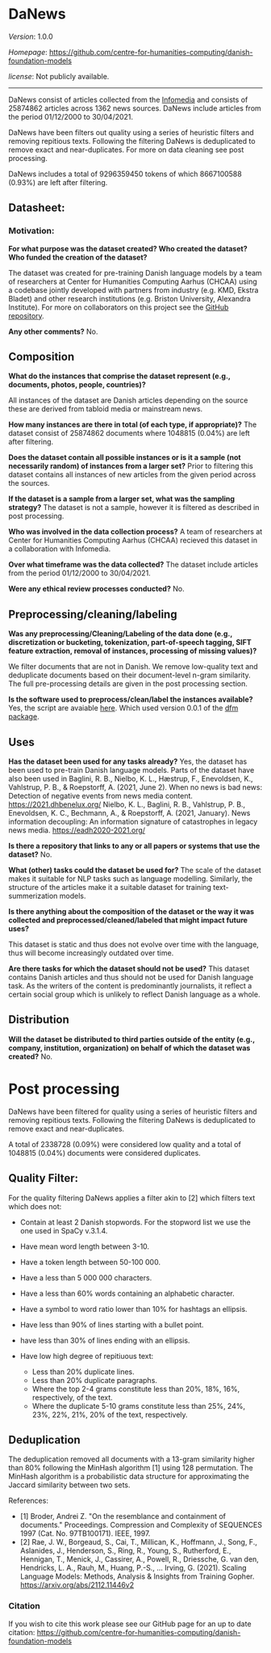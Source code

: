 
# DaNews

*Version*: 1.0.0

*Homepage*: https://github.com/centre-for-humanities-computing/danish-foundation-models

*license*: Not publicly available.

---

DaNews consist of articles collected from the [Infomedia](https://infomedia.dk) and 
consists of 25874862 articles across 1362 news sources. DaNews include
articles from the period 01/12/2000 to  30/04/2021.

DaNews have been filters out quality using a series of heuristic filters and removing repitious texts. 
Following the filtering DaNews is deduplicated to remove exact and near-duplicates. For more on data cleaning
see post processing.

DaNews includes a total of 9296359450 tokens of which 8667100588 (0.93%) are left after filtering.

## Datasheet:

### Motivation:
**For what purpose was the dataset created? Who created the dataset? Who funded the creation of the dataset?**

The dataset was created for pre-training Danish language models by a team of researchers at Center for Humanities
Computing Aarhus (CHCAA) using a codebase jointly developed with partners from industry (e.g. KMD, Ekstra Bladet) and other
research institutions (e.g. Briston University, Alexandra Institute). For more on collaborators on this project see
the [GitHub repository](https://github.com/centre-for-humanities-computing/danish-foundation-models
).

**Any other comments?**
No.

## Composition
**What do the instances that comprise the dataset represent (e.g., documents, photos, people, countries)?**

All instances of the dataset are Danish articles depending on the source these are derived from tabloid media or 
mainstream news. 

**How many instances are there in total (of each type, if appropriate)?**
The dataset consist of 25874862 documents where 1048815 (0.04%) are left after filtering. 

**Does the dataset contain all possible instances or is it a sample (not necessarily random) of instances from a larger set?**
Prior to filtering this dataset contains all instances of new articles from the given period across the sources.

**If the dataset is a sample from a larger set, what was the sampling strategy?**
The dataset is not a sample, however it is filtered as described in post processing.

**Who was involved in the data collection process?**
A team of researchers at Center for Humanities
Computing Aarhus (CHCAA) recieved this dataset in a collaboration with Infomedia.

**Over what timeframe was the data collected?**
The dataset include articles from the period 01/12/2000 to  30/04/2021.

**Were any ethical review processes conducted?**
No.

## Preprocessing/cleaning/labeling

**Was any preprocessing/Cleaning/Labeling of the data done 
(e.g., discretization or bucketing, tokenization, part-of-speech tagging, 
SIFT feature extraction, removal of instances, processing of missing values)?**

We filter documents that are not in Danish. We remove low-quality text and deduplicate documents based on their 
document-level n-gram similarity. The full pre-processing details are given in the post processing section.

**Is the software used to preprocess/clean/label the instances available?**
Yes, the script are avaiable [here](https://github.com/centre-for-humanities-computing/danish-foundation-models/tree/main/src/application/danews). 
Which used version 0.0.1 of the [dfm package](https://github.com/centre-for-humanities-computing/danish-foundation-models). 

## Uses
**Has the dataset been used for any tasks already?**
Yes, the dataset has been used to pre-train Danish language models.
Parts of the dataset have also been used in
Baglini, R. B., Nielbo, K. L., Hæstrup, F., Enevoldsen, K., Vahlstrup, P. B., & Roepstorff, A. (2021, June 2). When no news is bad news: Detection of negative events from news media content. https://2021.dhbenelux.org/
Nielbo, K. L., Baglini, R. B., Vahlstrup, P. B., Enevoldsen, K. C., Bechmann, A., & Roepstorff, A. (2021, January). News information decoupling: An information signature of catastrophes in legacy news media. https://eadh2020-2021.org/

**Is there a repository that links to any or all papers or systems that use the dataset?**
No.

**What (other) tasks could the dataset be used for?**
The scale of the dataset makes it suitable for NLP tasks such as language modelling. Similarly, the structure
of the articles make it a suitable dataset for training text-summerization models.

**Is there anything about the composition of the dataset or the way it was collected and preprocessed/cleaned/labeled that might impact future uses?**

This dataset is static and thus does not evolve over time with the language, thus will become increasingly outdated over time.


**Are there tasks for which the dataset should not be used?**
This dataset contains Danish articles and thus should not be used for Danish language task.
As the writers of the content is predominantly journalists, it reflect a certain social group which is unlikely to reflect Danish language as a whole.

## Distribution
**Will the dataset be distributed to third parties outside of the entity (e.g., company, institution, organization) on behalf of which the dataset was created?**
No.


# Post processing
DaNews have been filtered for quality using a series of heuristic filters and removing repitious texts. 
Following the filtering DaNews is deduplicated to remove exact and near-duplicates.

A total of 2338728 (0.09%) were considered low quality and a 
total of 1048815 (0.04%) documents were considered duplicates.

## Quality Filter:
For the quality filtering DaNews applies a filter akin to [2] which filters text which does not:

- Contain at least 2 Danish stopwords. For the stopword list we use the one used in SpaCy v.3.1.4.
- Have mean word length between 3-10.
- Have a token length between 50-100 000.
- Have a less than 5 000 000 characters.
- Have a less than 60% words containing an alphabetic character.
- Have a symbol to word ratio lower than 10% for hashtags an ellipsis.
- Have less than 90% of lines starting with a bullet point.
- have less than 30% of lines ending with an ellipsis.

- Have low high degree of repitiuous text:
  - Less than 20% duplicate lines.
  - Less than 20% duplicate paragraphs.
  - Where the top 2-4 grams constitute less than 20%, 18%, 16%, respectively, of the text. 
  - Where the duplicate 5-10 grams constitute less than 25%, 24%, 23%, 22%, 21%, 20% of the text, respectively.

## Deduplication
The deduplication removed all documents with a 13-gram similarity higher than 80% following the MinHash algorithm [1] using 128 permutation.
The MinHash algorithm is a probabilistic data structure for approximating the Jaccard similarity between two sets.

References:

- [1] Broder, Andrei Z. "On the resemblance and containment of documents."
        Proceedings. Compression and Complexity of SEQUENCES 1997
        (Cat. No. 97TB100171). IEEE, 1997.
- [2] Rae, J. W., Borgeaud, S., Cai, T., Millican, K., Hoffmann, J., Song, F.,
        Aslanides, J., Henderson, S., Ring, R., Young, S., Rutherford, E., Hennigan,
        T., Menick, J., Cassirer, A., Powell, R., Driessche, G. van den, Hendricks,
        L. A., Rauh, M., Huang, P.-S., … Irving, G. (2021).
        Scaling Language Models: Methods, Analysis & Insights from Training Gopher.
        https://arxiv.org/abs/2112.11446v2


### Citation
If you wish to cite this work please see our GitHub page for an up to date citation: https://github.com/centre-for-humanities-computing/danish-foundation-models


